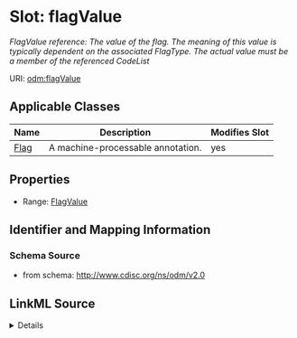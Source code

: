 # Slot: flagValue


_FlagValue reference: The value of the flag. The meaning of this value is typically dependent on the associated FlagType. The actual value must be a member of the referenced CodeList_



URI: [odm:flagValue](http://www.cdisc.org/ns/odm/v2.0/flagValue)



<!-- no inheritance hierarchy -->




## Applicable Classes

| Name | Description | Modifies Slot |
| --- | --- | --- |
[Flag](Flag.md) | A machine-processable annotation. |  yes  |







## Properties

* Range: [FlagValue](FlagValue.md)





## Identifier and Mapping Information







### Schema Source


* from schema: http://www.cdisc.org/ns/odm/v2.0




## LinkML Source

<details>
```yaml
name: flagValue
description: 'FlagValue reference: The value of the flag. The meaning of this value
  is typically dependent on the associated FlagType. The actual value must be a member
  of the referenced CodeList'
from_schema: http://www.cdisc.org/ns/odm/v2.0
rank: 1000
identifier: false
alias: flagValue
domain_of:
- Flag
range: FlagValue

```
</details>